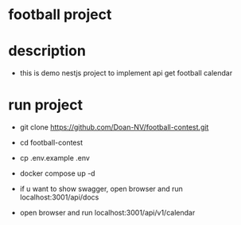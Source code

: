 # football project
# description 
  - this is demo nestjs project to implement api get football calendar 
# run project
  - git clone https://github.com/Doan-NV/football-contest.git
  - cd football-contest
  - cp .env.example .env
  - docker compose up -d
  
  - if u want to show swagger, open browser and run localhost:3001/api/docs

  - open browser and run localhost:3001/api/v1/calendar